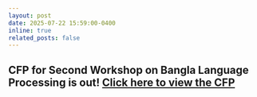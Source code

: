 ```yaml
---
layout: post
date: 2025-07-22 15:59:00-0400
inline: true
related_posts: false
---
```

CFP for Second Workshop on Bangla Language Processing is out!
[Click here to view the CFP](https://blp-workshop.github.io/cfp)
---